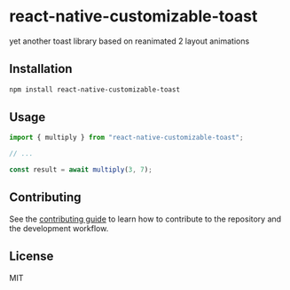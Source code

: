 # react-native-customizable-toast

yet another toast library based on reanimated 2 layout animations

## Installation

```sh
npm install react-native-customizable-toast
```

## Usage

```js
import { multiply } from "react-native-customizable-toast";

// ...

const result = await multiply(3, 7);
```

## Contributing

See the [contributing guide](CONTRIBUTING.md) to learn how to contribute to the repository and the development workflow.

## License

MIT
